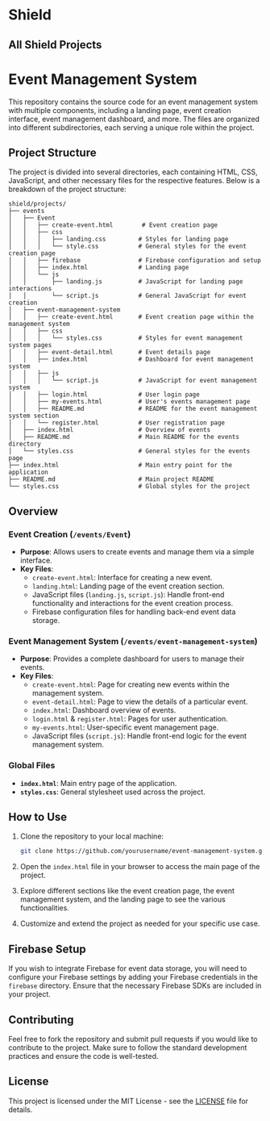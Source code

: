 # Shield
## All Shield Projects

# Event Management System

This repository contains the source code for an event management system with multiple components, including a landing page, event creation interface, event management dashboard, and more. The files are organized into different subdirectories, each serving a unique role within the project.

## Project Structure

The project is divided into several directories, each containing HTML, CSS, JavaScript, and other necessary files for the respective features. Below is a breakdown of the project structure:

```
shield/projects/
├── events
│   ├── Event
│   │   ├── create-event.html        # Event creation page
│   │   ├── css
│   │   │   ├── landing.css         # Styles for landing page
│   │   │   └── style.css           # General styles for the event creation page
│   │   ├── firebase                # Firebase configuration and setup
│   │   ├── index.html              # Landing page
│   │   └── js
│   │       ├── landing.js          # JavaScript for landing page interactions
│   │       └── script.js           # General JavaScript for event creation
│   ├── event-management-system
│   │   ├── create-event.html       # Event creation page within the management system
│   │   ├── css
│   │   │   └── styles.css          # Styles for event management system pages
│   │   ├── event-detail.html       # Event details page
│   │   ├── index.html              # Dashboard for event management system
│   │   ├── js
│   │   │   └── script.js           # JavaScript for event management system
│   │   ├── login.html              # User login page
│   │   ├── my-events.html          # User's events management page
│   │   ├── README.md               # README for the event management system section
│   │   └── register.html           # User registration page
│   ├── index.html                  # Overview of events
│   ├── README.md                   # Main README for the events directory
│   └── styles.css                  # General styles for the events page
├── index.html                      # Main entry point for the application
├── README.md                       # Main project README
└── styles.css                      # Global styles for the project
```

## Overview

### Event Creation (`/events/Event`)
- **Purpose**: Allows users to create events and manage them via a simple interface.
- **Key Files**:
  - `create-event.html`: Interface for creating a new event.
  - `landing.html`: Landing page of the event creation section.
  - JavaScript files (`landing.js`, `script.js`): Handle front-end functionality and interactions for the event creation process.
  - Firebase configuration files for handling back-end event data storage.

### Event Management System (`/events/event-management-system`)
- **Purpose**: Provides a complete dashboard for users to manage their events.
- **Key Files**:
  - `create-event.html`: Page for creating new events within the management system.
  - `event-detail.html`: Page to view the details of a particular event.
  - `index.html`: Dashboard overview of events.
  - `login.html` & `register.html`: Pages for user authentication.
  - `my-events.html`: User-specific event management page.
  - JavaScript files (`script.js`): Handle front-end logic for the event management system.

### Global Files
- **`index.html`**: Main entry page of the application.
- **`styles.css`**: General stylesheet used across the project.
  
## How to Use

1. Clone the repository to your local machine:

   ```bash
   git clone https://github.com/yourusername/event-management-system.git
   ```

2. Open the `index.html` file in your browser to access the main page of the project.

3. Explore different sections like the event creation page, the event management system, and the landing page to see the various functionalities.

4. Customize and extend the project as needed for your specific use case.

## Firebase Setup

If you wish to integrate Firebase for event data storage, you will need to configure your Firebase settings by adding your Firebase credentials in the `firebase` directory. Ensure that the necessary Firebase SDKs are included in your project.

## Contributing

Feel free to fork the repository and submit pull requests if you would like to contribute to the project. Make sure to follow the standard development practices and ensure the code is well-tested.

## License

This project is licensed under the MIT License - see the [LICENSE](LICENSE) file for details.
